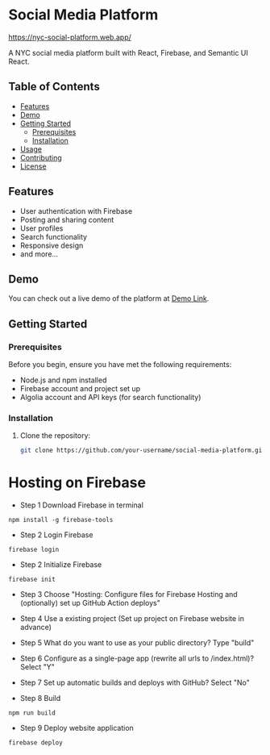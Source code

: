 # Social Media Platform

https://nyc-social-platform.web.app/
<!-- https://kai-social-platform.web.app/ -->

A NYC social media platform built with React, Firebase, and Semantic UI React.

## Table of Contents

- [Features](#features)
- [Demo](#demo)
- [Getting Started](#getting-started)
  - [Prerequisites](#prerequisites)
  - [Installation](#installation)
- [Usage](#usage)
- [Contributing](#contributing)
- [License](#license)

## Features

- User authentication with Firebase
- Posting and sharing content
- User profiles
- Search functionality
- Responsive design
- and more...

## Demo

You can check out a live demo of the platform at [Demo Link](https://your-demo-link.com).

## Getting Started

### Prerequisites

Before you begin, ensure you have met the following requirements:

- Node.js and npm installed
- Firebase account and project set up
- Algolia account and API keys (for search functionality)

### Installation

1. Clone the repository:

   ```bash
   git clone https://github.com/your-username/social-media-platform.git


# Hosting on Firebase

* Step 1
Download Firebase in terminal
```
npm install -g firebase-tools
```

* Step 2
Login Firebase
```
firebase login
```

* Step 2
Initialize Firebase
```
firebase init
```

* Step 3
Choose "Hosting: Configure files for Firebase Hosting and (optionally) set up GitHub Action deploys"

* Step 4
Use a existing project (Set up project on Firebase website in advance)

* Step 5
What do you want to use as your public directory? 
Type "build"

* Step 6
Configure as a single-page app (rewrite all urls to /index.html)? 
Select "Y"

* Step 7
Set up automatic builds and deploys with GitHub? 
Select "No"

* Step 8
Build
```
npm run build
```

* Step 9
Deploy website application
```
firebase deploy
```